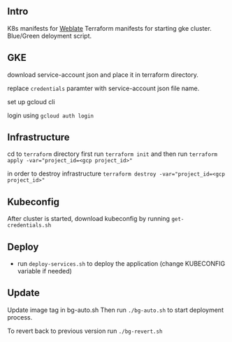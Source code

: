 ## Intro
K8s manifests for [Weblate](https://weblate.org/en/)
Terraform manifests for starting gke cluster.
Blue/Green deloyment script.

## GKE
download service-account json and place it in terraform directory.

replace `credentials` paramter with service-account json file name. 

set up gcloud cli

login using `gcloud auth login`

## Infrastructure
cd to `terraform` directory
first run `terraform init`
and then run `terraform apply -var="project_id=<gcp project_id>"`

in order to destroy infrastructure
`terraform destroy -var="project_id=<gcp project_id>"`

## Kubeconfig 
After cluster is started, download kubeconfig by running `get-credentials.sh`

## Deploy
- run `deploy-services.sh` to deploy the application (change KUBECONFIG variable if needed)

## Update
Update image tag in bg-auto.sh
Then run `./bg-auto.sh` to start deployment process.

To revert back to previous version run `./bg-revert.sh`